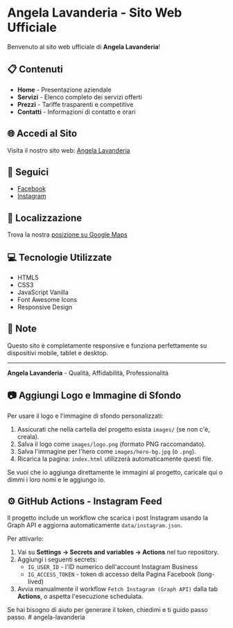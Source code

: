 # Angela Lavanderia - Sito Web Ufficiale

Benvenuto al sito web ufficiale di **Angela Lavanderia**! 

## 📋 Contenuti

- **Home** - Presentazione aziendale
- **Servizi** - Elenco completo dei servizi offerti
- **Prezzi** - Tariffe trasparenti e competitive
- **Contatti** - Informazioni di contatto e orari

## 🌐 Accedi al Sito

Visita il nostro sito web: [Angela Lavanderia](https://username.github.io/angela-lavanderia)

## 📱 Seguici

- [Facebook](https://www.facebook.com/share/16JR9MJG3V/)
- [Instagram](https://www.instagram.com/lavanderia_angela_?igsh=OHg3OWRiNzdncGp2)

## 📍 Localizzazione

Trova la nostra [posizione su Google Maps](https://maps.app.goo.gl/Q99ZgeybMsM5BtXV6)

## 💻 Tecnologie Utilizzate

- HTML5
- CSS3
- JavaScript Vanilla
- Font Awesome Icons
- Responsive Design

## 📝 Note

Questo sito è completamente responsive e funziona perfettamente su dispositivi mobile, tablet e desktop.

---

**Angela Lavanderia** - Qualità, Affidabilità, Professionalità

## 📷 Aggiungi Logo e Immagine di Sfondo

Per usare il logo e l'immagine di sfondo personalizzati:

1. Assicurati che nella cartella del progetto esista `images/` (se non c'è, creala).
2. Salva il logo come `images/logo.png` (formato PNG raccomandato).
3. Salva l'immagine per l'hero come `images/hero-bg.jpg` (o `.png`).
4. Ricarica la pagina: `index.html` utilizzerà automaticamente questi file.

Se vuoi che io aggiunga direttamente le immagini al progetto, caricale qui o dimmi i loro nomi e le aggiungo io.

## ⚙️ GitHub Actions - Instagram Feed

Il progetto include un workflow che scarica i post Instagram usando la Graph API e aggiorna automaticamente `data/instagram.json`.

Per attivarlo:
1. Vai su **Settings → Secrets and variables → Actions** nel tuo repository.
2. Aggiungi i seguenti secrets:
	- `IG_USER_ID` - l'ID numerico dell'account Instagram Business
	- `IG_ACCESS_TOKEN` - token di accesso della Pagina Facebook (long-lived)
3. Avvia manualmente il workflow `Fetch Instagram (Graph API)` dalla tab **Actions**, o aspetta l'esecuzione schedulata.

Se hai bisogno di aiuto per generare il token, chiedimi e ti guido passo passo.
#   a n g e l a - l a v a n d e r i a 
 
 
